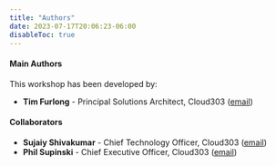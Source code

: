 ```yaml
---
title: "Authors"
date: 2023-07-17T20:06:23-06:00
disableToc: true
---
```


#### Main Authors

This workshop has been developed by:

- **Tim Furlong** - Principal Solutions Architect, Cloud303 ([email](mailto:tfurlong@cloud303.io))

#### Collaborators

- **Sujaiy Shivakumar** - Chief Technology Officer, Cloud303 ([email](mailto:sujaiy@cloud303.io))
- **Phil Supinski** - Chief Executive Officer, Cloud303 ([email](mailto:psupinski@cloud303.io))
